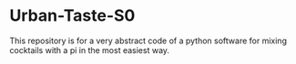 # Urban-Taste-S0
This repository is for a very abstract code of a python software for mixing cocktails with a pi in the most easiest way.
